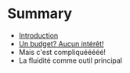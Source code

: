 # Summary

* [Introduction](README.md)
* [Un budget? Aucun intérêt!](chapter1.md)
* Mais c'est compliquééééé!
* La fluidité comme outil principal

